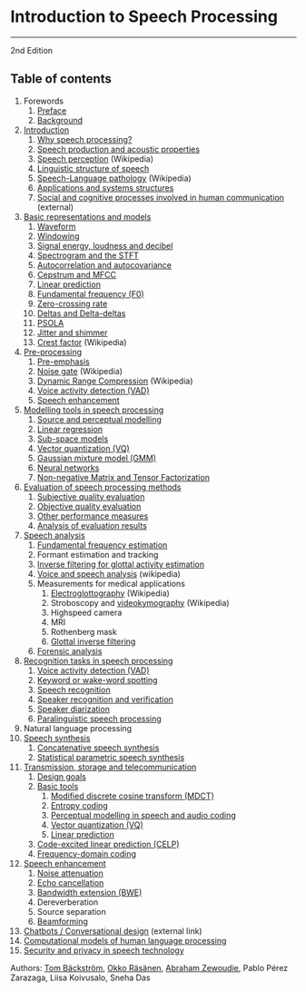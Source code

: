 # Introduction to Speech Processing
--------------
2nd Edition





## Table of contents

1.  Forewords
    1. [Preface](Preface.md) <!-- checked -->
    2. [Background](Background.md) <!-- checked -->
1.  [Introduction](Introduction.md)
    1.  [Why speech processing?](Introduction/Why_speech_processing.md) <!-- checked -->
    2.  [Speech production and acoustic properties](Introduction/Speech_production_and_acoustic_properties.ipynb) <!--checked -->
    3.  [Speech perception](https://en.wikipedia.org/wiki/Speech_perception) (Wikipedia)
    4.  [Linguistic structure of speech](Introduction/Linguistic_structure_of_speech.md) <!-- checked -->
    5.  [Speech-Language pathology](https://en.wikipedia.org/wiki/Speech-language_pathology) (Wikipedia)
    6.  [Applications and systems structures](Applications_and_systems_structures.ipynb) <!-- checked -->
    7.  [Social and cognitive processes involved in human communication](http://pressbooks-dev.oer.hawaii.edu/messageprocessing/) (external)
2.  [Basic representations and models](Representations/Basic_representations_and_models.md)  
    1.  [Waveform](Representations/Waveform.ipynb) <!-- checked -->
    2.  [Windowing](Representations/Windowing.md)
    3.  [Signal energy, loudness and decibel](Representations/Signal_energy_loudness_and_decibel.md) <!-- checked -->
    4.  [Spectrogram and the STFT](Representations/Spectrogram_and_the_STFT.ipynb) <!-- checked -->
    5.  [Autocorrelation and autocovariance](Representations/Autocorrelation_and_autocovariance.md)
    6.  [Cepstrum and MFCC](Representations/Cepstrum_and_MFCC.md) <!-- checked -->
    7.  [Linear prediction](Representations/Linear_prediction.md) <!-- checked -->    
    8.  [Fundamental frequency (F0)](Representations/Fundamental_frequency_F0.ipynb) <!-- checked -->    
    9.  [Zero-crossing rate](Representations/Zero-crossing_rate.ipynb) <!-- checked -->
    10. [Deltas and Delta-deltas](Representations/Deltas_and_Delta-deltas.md) <!-- checked -->    
    11. [PSOLA](Representations/Pitch-Synchoronous_Overlap-Add_PSOLA.ipynb) <!-- checked -->    
    12. [Jitter and shimmer](Representations/Jitter_and_shimmer.md)   <!-- checked -->    
    13. [Crest factor](https://en.wikipedia.org/wiki/Crest_factor) (Wikipedia)
3.  [Pre-processing](Pre-processing.md)
    1.  [Pre-emphasis](Preprocessing/Pre-emphasis.md)
    2.  [Noise gate](https://en.wikipedia.org/wiki/Noise_gate) (Wikipedia)
    3.  [Dynamic Range Compression](https://en.wikipedia.org/wiki/Dynamic_range_compression) (Wikipedia)
    4.  [Voice activity detection (VAD)](Recognition/Voice_activity_detection_VAD_.md)
    5.  [Speech enhancement](Speech_enhancement.md)
4.  [Modelling tools in speech processing](Modelling_tools_in_speech_processing.md)
    1.  [Source and perceptual modelling](Modelling/Source_modelling_and_perceptual_modelling.md)
    1.  [Linear regression](Modelling/Linear_regression.md)
    2.  [Sub-space models](Modelling/Sub-space_models.md)
    3.  [Vector quantization (VQ)](Modelling/Vector_quantization_VQ.md)
    4.  [Gaussian mixture model (GMM)](Modelling/Gaussian_mixture_model_GMM.md)
    5.  [Neural networks](Modelling/Neural_networks.md)
    6.  [Non-negative Matrix and Tensor Factorization](Modelling/Non-negative_Matrix_and_Tensor_Factorization.md)
5.  [Evaluation of speech processing methods](Evaluation_of_speech_processing_methods)
    1.  [Subjective quality evaluation](Evaluation/Subjective_quality_evaluation.md)
    2.  [Objective quality evaluation](Evaluation/Objective_quality_evaluation.md)
    3.  [Other performance measures](Evaluation/Other_performance_measures.md)
    4.  [Analysis of evaluation results](Evaluation/Analysis_of_evaluation_results.md)
6.  [Speech analysis](Speech_analysis.md)
    1.  [Fundamental frequency estimation](Analysis/Fundamental_frequency_estimation.md)
    2.  Formant estimation and tracking
    3.  [Inverse filtering for glottal activity estimation](Analysis/Inverse_filtering_for_glottal_activity_estimation.md)
    12. [Voice and speech analysis](https://en.wikipedia.org/wiki/Voice_analysis) (wikipedia)
    1.  Measurements for medical applications
        1.  [Electroglottography](https://en.wikipedia.org/wiki/Electroglottograph) (Wikipedia)
        2.  Stroboscopy and [videokymography](https://en.wikipedia.org/wiki/Videokymography) (Wikipedia)
        3.  Highspeed camera
        4.  MRI
        5.  Rothenberg mask
        6.  [Glottal inverse filtering](Analysis/Glottal_inverse_filtering.md)
    2.  [Forensic analysis](Analysis/Forensic_analysis.md)
7.  [Recognition tasks in speech processing](Recognition_tasks_in_speech_processing.md)  
    1.  [Voice activity detection (VAD)](Recognition/Voice_activity_detection_VAD_.md)
    2.  [Keyword or wake-word spotting](Recognition/Wake-word_and_keyword_spotting.md)
    3.  [Speech recognition](Recognition/Speech_Recognition.md)
    4.  [Speaker recognition and verification](Recognition/Speaker_Recognition_and_Verification.md)
    5.  [Speaker diarization](Recognition/Speaker_Diarization.md)
    6.  [Paralinguistic speech processing](Recognition/Paralinguistic_speech_processing.md)
8.  Natural language processing
9.  [Speech synthesis](Speech_Synthesis.md)
    1.  [Concatenative speech synthesis](Synthesis/Concatenative_speech_synthesis.md)
    2.  [Statistical parametric speech synthesis](Synthesis/Statistical_parametric_speech_synthesis.md)
10. [Transmission, storage and telecommunication](Transmission_storage_and_telecommunication.md)  
    1.  [Design goals](Transmission/Design_goals.md)
    2.  [Basic tools](Transmission/Basic_tools.md)
        1.  [Modified discrete cosine transform (MDCT)](Transmission/Modified_discrete_cosine_transform_MDCT_.md)
        2.  [Entropy coding](Transmission/Entropy_coding.md)
        3.  [Perceptual modelling in speech and audio coding](Transmission/Perceptual_modelling_in_speech_and_audio_coding.md)
        4.  [Vector quantization (VQ)](Transmission/Vector_quantization_VQ_.md)
        5.  [Linear prediction](Transmission/Linear_prediction.md)
    3.  [Code-excited linear prediction (CELP)](Transmission/Code-excited_linear_prediction_CELP_.md)
    4.  [Frequency-domain coding](Transmission/Frequency-domain_coding.md)
11. [Speech enhancement](Speech_enhancement.md)
    1.  [Noise attenuation](Enhancement/Noise_attenuation.md)
    2.  [Echo cancellation](Enhancement/Echo_cancellation.md)
    3.  [Bandwidth extension (BWE)](Enhancement/Bandwidth_extension_BWE_.md)
    4.  Dereverberation
    5.  Source separation
    6.  [Beamforming](Enhancement/Multi-channel_speech_enhancement_and_beamforming.md)
13. [Chatbots / Conversational design](https://landbot.io/blog/guide-to-conversational-design/) (external link)
14. [Computational models of human language processing](Computational_models_of_human_language_processing.md)
15. [Security and privacy in speech technology](Security_and_privacy_in_speech_technology.md) <!-- checked -->





Authors: [Tom Bäckström](https://research.aalto.fi/en/persons/tom-b%C3%A4ckstr%C3%B6m), [Okko Räsänen](https://researchportal.tuni.fi/en/persons/okko-r%C3%A4s%C3%A4nen), [Abraham Zewoudie](https://research.aalto.fi/en/persons/abraham-zewoudie), Pablo Pérez Zarazaga, Liisa Koivusalo, Sneha Das
